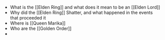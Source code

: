 - What is the [[Elden Ring]] and what does it mean to be an [[Elden Lord]]
- Why did the [[Elden Ring]] Shatter, and what happened in the events that proceeded it
- Where is [[Queen Marika]]
- Who are the [[Golden Order]]
- 
